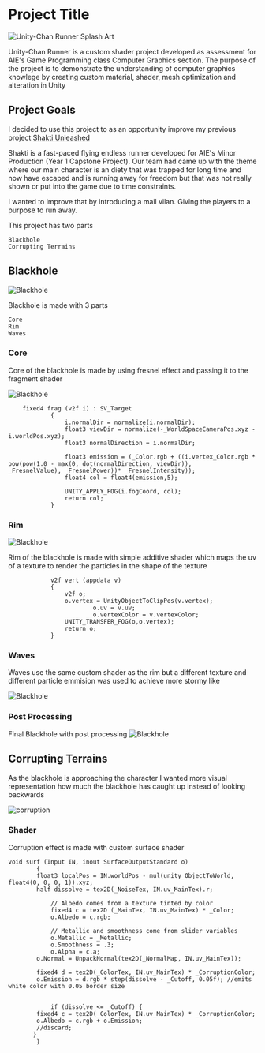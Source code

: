 # Project Title

![Unity-Chan Runner Splash Art](Assets/Texture/splashart.png)

Unity-Chan Runner is a custom shader project developed as assessment for AIE's Game Programming class Computer Graphics section.
The purpose of the project is to demonstrate the understanding of computer graphics knowlege by creating custom material, shader, mesh optimization and alteration in Unity

## Project Goals

I decided to use this project to as an opportunity improve my previous project [Shakti Unleashed](https://aieseattle.itch.io/shakti-unleashed "Shakti Unleashed itch.io page")

Shakti is a fast-paced flying endless runner developed for AIE's Minor Production (Year 1 Capstone Project).
Our team had came up with the theme where our main character is an diety that was trapped for long time and now have escaped and is running away for freedom but that was not really shown or put into the game due to time constraints.

I wanted to improve that by introducing a mail vilan. Giving the players to a purpose to run away.

This project has two parts 
```
Blackhole
Corrupting Terrains
```

## Blackhole
![Blackhole](Assets/Texture/blackhole.png)

Blackhole is made with 3 parts
```
Core
Rim
Waves
```

### Core

Core of the blackhole is made by using fresnel effect and passing it to the fragment shader

![Blackhole](Assets/Texture/blackholecore.png)

```
	fixed4 frag (v2f i) : SV_Target
            {
                i.normalDir = normalize(i.normalDir);
                float3 viewDir = normalize(-_WorldSpaceCameraPos.xyz - i.worldPos.xyz);
                float3 normalDirection = i.normalDir;

                float3 emission = (_Color.rgb + ((i.vertex_Color.rgb * pow(pow(1.0 - max(0, dot(normalDirection, viewDir)),         _FresnelValue), _FresnelPower))* _FresnelIntensity));
                float4 col = float4(emission,5);

                UNITY_APPLY_FOG(i.fogCoord, col);
                return col;
            }
```

### Rim
![Blackhole](Assets/Texture/blackholerim.png)

Rim of the blackhole is made with simple additive shader which maps the uv of a texture to render the particles in the shape of the texture

```
            v2f vert (appdata v)
            {
                v2f o;
                o.vertex = UnityObjectToClipPos(v.vertex);
				        o.uv = v.uv;
				        o.vertexColor = v.vertexColor;
                UNITY_TRANSFER_FOG(o,o.vertex);
                return o;
            }
```

### Waves
Waves use the same custom shader as the rim but a different texture and different particle emmision was used to achieve more stormy like

![Blackhole](Assets/Texture/blackhole.png)

### Post Processing
Final Blackhole with post processing
![Blackhole](Assets/Texture/blackholepost.png)

## Corrupting Terrains

As the blackhole is approaching the character I wanted more visual representation how much the blackhole has caught up instead of looking backwards

![corruption](Assets/Texture/corruptiongif.png)

### Shader

Corruption effect is made with custom surface shader
```
void surf (Input IN, inout SurfaceOutputStandard o)
        {
	    float3 localPos = IN.worldPos - mul(unity_ObjectToWorld, float4(0, 0, 0, 1)).xyz;
	    half dissolve = tex2D(_NoiseTex, IN.uv_MainTex).r;

            // Albedo comes from a texture tinted by color
            fixed4 c = tex2D (_MainTex, IN.uv_MainTex) * _Color;
            o.Albedo = c.rgb;

            // Metallic and smoothness come from slider variables
            o.Metallic = _Metallic;
			o.Smoothness = .3;
            o.Alpha = c.a;
	    o.Normal = UnpackNormal(tex2D(_NormalMap, IN.uv_MainTex));

	    fixed4 d = tex2D(_ColorTex, IN.uv_MainTex) * _CorruptionColor;
	    o.Emission = d.rgb * step(dissolve - _Cutoff, 0.05f); //emits white color with 0.05 border size

			
            if (dissolve <= _Cutoff) {
		fixed4 c = tex2D(_ColorTex, IN.uv_MainTex) * _CorruptionColor;
		o.Albedo = c.rgb + o.Emission;
		//discard;
	   }
        }
```
